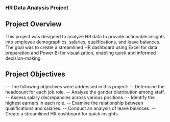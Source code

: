 ### HR Data Analysis Project
## Project Overview
This project was designed to analyze HR data to provide actionable insights into employee demographics, salaries, qualifications, and leave balances. The goal was to create a streamlined HR dashboard using Excel for data preparation and Power BI for visualization, enabling quick and informed decision-making.


## Project Objectives
-- The following objectives were addressed in this project:
-- Determine the headcount for each job role.
-- Analyze the gender distribution among staff.
-- Assess salary discrepancies across various positions.
-- Identify the highest earners in each role.
-- Examine the relationship between qualifications and salaries.
-- Conduct an analysis of leave balances.
-- Create a streamlined HR dashboard for quick insights.
